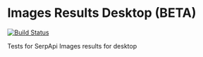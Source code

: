 # Images Results Desktop (BETA)

[![Build Status](https://travis-ci.org/serpapi/test-images-results-desktop.svg?branch=master)](https://travis-ci.org/serpapi/test-images-results-desktop)

Tests for SerpApi Images results for desktop
